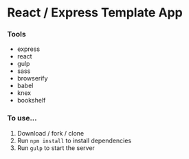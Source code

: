 # React / Express Template App

### Tools

* express
* react
* gulp
* sass
* browserify
* babel
* knex
* bookshelf

### To use...

1. Download / fork / clone
1. Run `npm install` to install dependencies
1. Run `gulp` to start the server